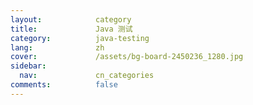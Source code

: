 ```yaml
---
layout:            category
title:             Java 测试
category:          java-testing
lang:              zh
cover:             /assets/bg-board-2450236_1280.jpg
sidebar:
  nav:             cn_categories
comments:          false
---
```

